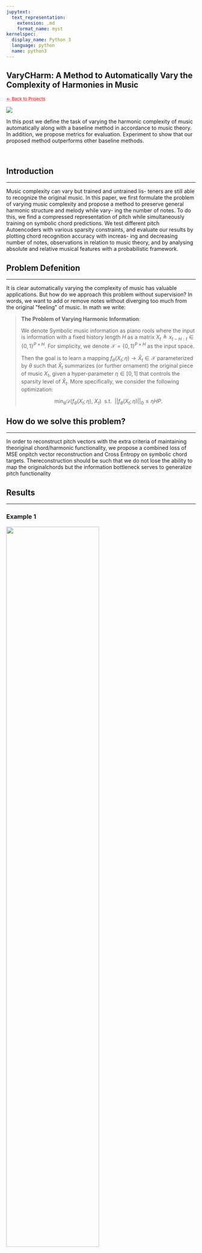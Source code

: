 ```yaml
---
jupytext:
  text_representation:
    extension: .md
    format_name: myst
kernelspec:
  display_name: Python 3
  language: python
  name: python3
---
```


## VaryCHarm: A Method to Automatically Vary the Complexity of Harmonies in Music

 <sub> <a href="https://jmhuer.github.io/mini_book/_build/html/docs/portfolio.html" style="color: red; text-decoration: underline;text-decoration-style: dotted;">← Back to Projects</a> </sub>

<img src="../../../../images/varycharm.png" align="center"/>

<br>

 In this post we define the task of varying the harmonic complexity of music automatically along with a baseline method in accordance to music theory. In addition, we propose metrics for evaluation. Experiment to show that our proposed method outperforms other baseline methods.


<br>


## Introduction
---

Music complexity can vary but trained and untrained lis- teners are still able to recognize the original music. In this paper, we first formulate the problem of varying music complexity and propose a method to preserve general harmonic structure and melody while vary- ing the number of notes. To do this, we find a compressed representation of pitch while simultaneously training on symbolic chord predictions. We test different pitch Autoencoders with various sparsity constraints, and evaluate our results by plotting chord recognition accuracy with increas- ing and decreasing number of notes, observations in relation to music theory, and by analysing absolute and relative musical features with a probabilistic framework.




## Problem Defenition
---


It is clear automatically varying the complexity of music has valuable applications. But how do we approach this problem without supervision? In words, we want to add or remove notes without diverging too much from the original "feeling" of music. In math we write:
> **The Problem of Varying Harmonic Information**:
>
>We denote Symbolic music information as piano rools where the input is information with a fixed history length $H$ as a matrix $X_t \triangleq x_{t-H:t} \in \{0,1\}^{P \times H}$. For simplicity, we denote $\mathcal{X} = \{0,1\}^{P \times H}$ as the input space.
>
>Then the goal is to learn a mapping $f_\theta(X_t; \eta) \rightarrow \hat{X}_t \in \mathcal{X}$ parameterized by $\theta$ such that $\hat{X}_t$ summarizes (or further ornament) the original piece of music $X_t$, given a hyper-parameter $\eta \in [0,1]$ that controls the sparsity level of $\hat{X}_t$. More specifically, we consider the following optimization:
>
>$$  \min_{\theta} \mathcal{D}\bigg(f_\theta(X_t; \eta),~X_t\bigg) ~~\text{s.t.}~~||f_\theta(X_t; \eta)||_0 \leq \eta HP.$$
>






## How do we solve this problem?
---


In order to reconstruct pitch vectors with the extra criteria of maintaining theoriginal chord/harmonic functionality, we propose a combined loss of MSE onpitch vector reconstruction and Cross Entropy on symbolic chord targets. Thereconstruction should be such that we do not lose the ability to map the originalchords but the information bottleneck serves to generalize pitch functionality





## Results
---

### Example 1
<img src="../../../../images/example1a-1.png" width="70%"  align="center"/>
<div align="center">
<audio controls>
  <source src="../../../../audio/example1a-1.wav" type="audio/wav">
Your browser does not support the audio element.
</audio> </div>
<br>
<br>

<img src="../../../../images/example1a-2.png" width="70%"  align="center"/>
<div align="center">
<audio controls>
  <source src="../../../../audio/example1a-2.wav" type="audio/wav">
Your browser does not support the audio element.
</audio> </div>
<br>
<br>

<img src="../../../../images/example1a-3.png" width="70%"  align="center"/>
<div align="center">
<audio controls>
  <source src="../../../../audio/example1a-3.wav" type="audio/wav">
Your browser does not support the audio element.
</audio> </div>
<br>
<br>

---
### Example 2
<img src="../../../../images/example2a-1.png" width="70%"  align="center"/>
<div align="center">
<audio controls>
  <source src="../../../../audio/example2a-1.wav" type="audio/wav">
Your browser does not support the audio element.
</audio> </div>
<br>
<br>

<img src="../../../../images/example2a-2.png" width="70%"  align="center"/>
<div align="center">
<audio controls>
  <source src="../../../../audio/example2a-2.wav" type="audio/wav">
Your browser does not support the audio element.
</audio> </div>
<br>
<br>

<img src="../../../../images/example2a-3.png" width="70%"  align="center"/>
<div align="center">
<audio controls>
  <source src="../../../../audio/example2a-3.wav" type="audio/wav">
Your browser does not support the audio element.
</audio> </div>
<br>
<br>

---
### Example 3 - Added Notes as Strings
<img src="../../../../images/example3a-1.png" width="70%"  align="center"/>
<div align="center">
<audio controls>
  <source src="../../../../audio/example3a-1.wav" type="audio/wav">
Your browser does not support the audio element.
</audio> </div>
<br>
<br>

<img src="../../../../images/example3a-2.png" width="70%"  align="center"/>
<div align="center">
<audio controls>
  <source src="../../../../audio/example3a-2.wav" type="audio/wav">
Your browser does not support the audio element.
</audio> </div>
<br>
<br>

<img src="../../../../images/example3a-3.png" width="70%"  align="center"/>
<div align="center">
<audio controls>
  <source src="../../../../audio/example3a-3.wav" type="audio/wav">
Your browser does not support the audio element.
</audio> </div>
<br>
<br>

---
## Conclusion
Our results indicate the end-to-end autoencoder-BiLSTM Lifetime method outperforms a simple music theory baseline, and a regular auto encoder according to the metrics discussed. The current method does have a few limi- tations. Namely we are compressing pitch information and most of the added embellishments are added vertically and depend on build on the existing rhythm. However, we believe this method and evaluation scheme provides some ground work for exploring rhythmic components to potentially be extended.






